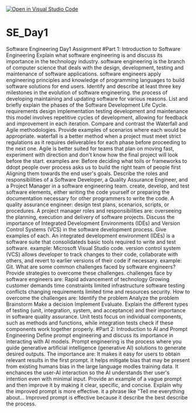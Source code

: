 [![Open in Visual Studio Code](https://classroom.github.com/assets/open-in-vscode-2e0aaae1b6195c2367325f4f02e2d04e9abb55f0b24a779b69b11b9e10269abc.svg)](https://classroom.github.com/online_ide?assignment_repo_id=15568536&assignment_repo_type=AssignmentRepo)
# SE_Day1
Software Engineering Day1 Assignment
#Part 1: Introduction to Software Engineering
Explain what software engineering is and discuss its importance in the technology industry.
software engineering is the branch of computer science that deals with the design, development, testing and maintenance of software applications.
software engineers apply engineering principles and knowledge of programming languages to build software solutions for end users.
Identify and describe at least three key milestones in the evolution of software engineering.
the process of developing 
maintaining 
and updating software for various reasons.
List and briefly explain the phases of the Software Development Life Cycle.
requirements 
design 
implementation 
testing development 
and maintenance 
this model involves repetitive cycles of development, allowing for feedback and improvement in each iteration.
Compare and contrast the Waterfall and Agile methodologies. Provide examples of scenarios where each would be appropriate.
waterfall is a better method when a project must meet strict regulations as it requires deliverables for each phase before proceeding to the next one. 
Agile is better suited for teams that plan on moving fast, experiment with direction and don't know how the final project will look before the start.
examples are: Before deciding what toils or frameworks to ddopt
people over process asks us to build the right team of people first 
Aligning them towards the end user's goals.
Describe the roles and responsibilities of a Software Developer, a Quality Assurance Engineer, and a Project Manager in a software engineering team.
create, develop, and test software elements, either writing the code yourself or preparing the documentation necessary for other programmers to write the code.
A quality assurance engineer: design test plans, scenarios, scripts, or procedures.
A project manager roles and responsibilities are: overseeing the planning, execution and delivery of software projects.
Discuss the importance of Integrated Development Environments (IDEs) and Version Control Systems (VCS) in the software development process. Give examples of each.
An integrated development environment (IDEs) is a software suite that consolidateds basic tools required to write and test software. example: Microsoft Visual Studio code.
version control system (VCS) allows developer to track changes to their code, collaborate with others, and revert to earlier versions of their code if necessary. example: Git.
What are some common challenges faced by software engineers? Provide strategies to overcome these challenges.
challenges face by software engineers are: Rapid advancement of technology 
Growing customer demands
time constraints 
limited infrastructure 
software testing conflicts 
changing requirements 
limited time and resources 
security.
How to overcome the challenges are: Identify the problem 
Analyze the problem 
Brainstorm 
Make a decision 
Implement 
Evaluate.
Explain the different types of testing (unit, integration, system, and acceptance) and their importance in software quality assurance.
Unit tests focus on individual components, such as methods and functions, while integration tests check if these components work together properly.
#Part 2: Introduction to AI and Prompt Engineering
Define prompt engineering and discuss its importance in interacting with AI models.
Prompt engineering is the process where you guide generative artificial intelligence (generative AI) solutions to generate desired outputs. 
The importance are: It makes it easy for users to obtain relevant results in the first prompt.
it helps mitigate bias that may be present from existing humans bias in the large language modles training data.
It enchances the user-AI interaction so the AI understands ther user's intention even with minimal input.
Provide an example of a vague prompt and then improve it by making it clear, specific, and concise. Explain why the improved prompt is more effective.
it a phrase like "Tell me everything about...
Improved prompt is effective because it describe the best 
describe the process.
